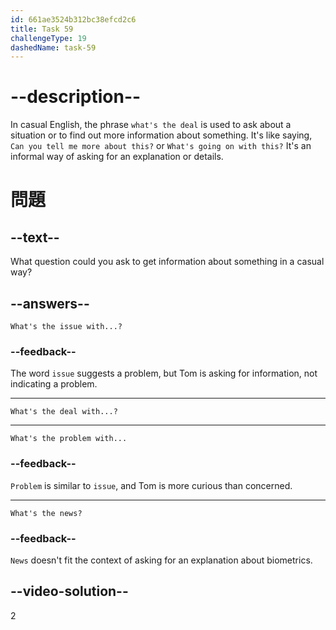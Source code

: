 ```yaml
---
id: 661ae3524b312bc38efcd2c6
title: Task 59
challengeType: 19
dashedName: task-59
---
```


# --description--

In casual English, the phrase `what's the deal` is used to ask about a situation or to find out more information about something. It's like saying, `Can you tell me more about this?` or `What's going on with this?` It's an informal way of asking for an explanation or details.

# 問題

## --text--

What question could you ask to get information about something in a casual way?

## --answers--

`What's the issue with...?`

### --feedback--

The word `issue` suggests a problem, but Tom is asking for information, not indicating a problem.

---

`What's the deal with...?`

---

`What's the problem with...`

### --feedback--

`Problem` is similar to `issue`, and Tom is more curious than concerned.

---

`What's the news?`

### --feedback--

`News` doesn't fit the context of asking for an explanation about biometrics.

## --video-solution--

2
